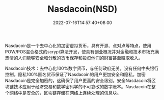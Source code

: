 ﻿---
weight: 
title: "Nasdacoin(NSD)"
description: "Nasdacoin是一个去中心化的加密虚拟货币，具有开源、点对点等特点，使用POW/POS混合格式的scrypt算法开发，使具有创业并对金融和技术市场充满热情的人们能够安全和分散的货币保存..."
date: 2022-07-16T14:57:40+08:00
lastmod: 2022-07-16T14:57:40+08:00
draft: false
authors: ["Simon"]
featuredImage: "nasdacoinnsd.jpg"
link: "http://nasdacoin.info/"
tags: ["数字代币","Nasdacoin(NSD)"]
categories: ["navigation"]
navigation: ["数字代币"]
lightgallery: true
toc: true
pinned: false
recommend: false
recommend1: false
---
Nasdacoin是一个去中心化的加密虚拟货币，具有开源、点对点等特点，使用POW/POS混合格式的scrypt算法开发，使具有创业概况并对金融和技术市场充满热情的人们能够安全和分散的货币保存和投资他们的财富甚至赚取收入。

Nasdacoin技术：去中心化100%数字货币，与任何政府无关，没有任何中央银行控制。隐私100%匿名货币保证了Nasdacoin的用户更加安全和隐私。加密Nasdacoin是完全加密的，这确保了用户更高的安全级别。安全Nasdacoin将区块链技术应用于经济交易和数学密码学的不可篡改的数字账本。Nasdacoin在整个网络中是安全的，区块链存储在网络上连续处理的信息块。